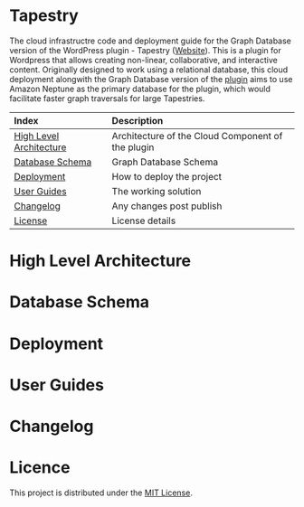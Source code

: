 # Tapestry

The cloud infrastructre code and deployment guide for the Graph Database version of the WordPress plugin - Tapestry ([Website](https://www.home.tapestry-tool.com/)). This is a plugin for Wordpress that allows creating non-linear, collaborative, and interactive content. Originally designed to work using a relational database, this cloud deployment alongwith the Graph Database version of the [plugin](https://github.com/UBC-CIC/tapestry-wp-graphDB) aims to use Amazon Neptune as the primary database for the plugin, which would facilitate faster graph traversals for large Tapestries.

| Index                                                 | Description                                               |
|:------------------------------------------------------|:----------------------------------------------------------| 
| [High Level Architecture](#High-Level-Architecture)   | Architecture of the Cloud Component of the plugin         |
| [Database Schema](#Schema)                            | Graph Database Schema                                     |
| [Deployment](#Deployment-Guide)                       | How to deploy the project                                 |
| [User Guides](#User-Guides)                           | The working solution                                      |
| [Changelog](#Changelog)                               | Any changes post publish                                  |
| [License](#License)                                   | License details                                           |


# High Level Architecture

# Database Schema

# Deployment

# User Guides

# Changelog

# Licence
This project is distributed under the [MIT License](LICENSE).
